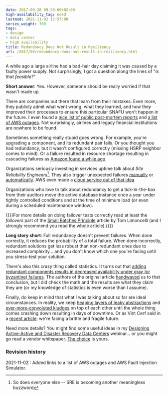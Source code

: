 ```yaml
---
date: 2017-09-28 09:28:00+02:00
high-availability_tag: need
lastmod: 2021-11-02 15:57:00
series_weight: 700
tags:
- design
- data center
- high availability
title: Redundancy Does Not Result in Resiliency
url: /2017/09/redundancy-does-not-result-in-resiliency.html
---
```

A while ago a large airline had a bad-hair day claiming it was caused by a faulty power supply. Not surprisingly, I got a question along the lines of "*is that feasible?*"

**Short answer**: Yes. However, someone should be really worried if that wasn't made up.
<!--more-->
There are companies out there that learn from their mistakes. Even more, they publicly admit what went wrong, what they learned, and how they improved their processes to ensure this particular SNAFU won't happen in the future. I even found a [nice list of public post-mortem reports](https://github.com/danluu/post-mortems) and [a list of AWS outages](https://awsmaniac.com/aws-outages/). Not surprisingly, airlines and legacy financial institutions are nowhere to be found.

Sometimes something really stupid goes wrong. For example, you're upgrading a component, and its redundant pair fails. Or you thought you had redundancy, but it wasn't configured correctly (missing HSRP neighbor comes to mind). Or a failure resulted in resource shortage resulting in cascading failures as [Amazon found a while ago](https://aws.amazon.com/message/65648/).

Organizations seriously investing in services uptime talk about *Site Reliability Engineers*[^SRE]. They also trigger unexpected failures [manually](http://queue.acm.org/detail.cfm?id=2371297) or [automatically](https://medium.com/netflix-techblog/the-netflix-simian-army-16e57fbab116). AWS even made a [cloud service out of that idea](https://aws.amazon.com/fis/).

Organizations who love to talk about redundancy to get a tick-in-the-box from their auditors move the active database instance once a year under tightly controlled conditions and at the time of minimum load (or even during a scheduled maintenance window).

[^SRE]: So does everyone else -- SRE is becoming another meaningless buzzword

{{<note info>}}For more details on doing failover tests correctly read at least the *failovers* part of the [Small Batches Principle](http://queue.acm.org/detail.cfm?id=2945077) article by Tom Limoncelli (and I strongly recommend you read the whole article).{{</note>}}

**Long story short**: Full redundancy doesn\'t prevent failures. When done correctly, it reduces the probability of a total failure. When done incorrectly, redundant solutions get less robust than non-redundant ones due to increased complexity\... and you don't know which one you're facing until you stress-test your solution.

There's also this crazy thing called statistics. It turns out that [adding redundant components results in decreased availability under gray (or byzantine) failures](https://blog.acolyer.org/2017/06/15/gray-failure-the-achilles-heel-of-cloud-scale-systems/)*.* The authors of the original article [handwaved](https://en.wikipedia.org/wiki/Hand-waving) us to that conclusion, but I did check the math and the results are what they claim they are (or my knowledge of statistics is even worse than I assume).

Finally, do keep in mind that what I was talking about so far are ideal circumstances. In reality, we keep [heaping layers of leaky abstractions](https://blog.ipspace.net/2013/04/this-is-what-makes-networking-so-complex.html) and [ever-more-convoluted kludges](http://blog.ipspace.net/2013/08/temper-your-macgyver-streak.html) on top of each other until the whole thing comes crashing down resulting in days of downtime. Or as Vint Cerf said in a [recent article](https://cacm.acm.org/magazines/2017/7/218867-a-brittle-and-fragile-future/fulltext): we're facing a brittle and fragile future.

Need more details? You might find some useful ideas in my [Designing Active-Active and Disaster Recovery Data Centers](http://www.ipspace.net/Designing_Active-Active_and_Disaster_Recovery_Data_Centers) webinar... or you might go read a vendor whitepaper. [The choice](https://en.wikipedia.org/wiki/Red_pill_and_blue_pill) is yours.

### Revision history

2021-11-02
: Added links to a list of AWS outages and AWS Fault Injection Simulator.
